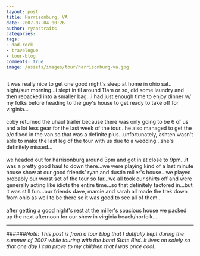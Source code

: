 ```yaml
---
layout: post
title: Harrisonburg, VA
date: 2007-07-04 00:26
author: ryanstraits
categories: 
tags:
- dad-rock
- travelogue
- tour-blog
comments: true
image: /assets/images/tour/harrisonburg-va.jpg
---
```


<!-- break -->

it was really nice to get one good night's sleep at home in ohio sat.. night/sun morning...i slept in til around 11am or so, did some laundry and then repacked into a smaller bag...i had just enough time to enjoy dinner w/ my folks before heading to the guy's house to get ready to take off for virginia...<br /><br />coby returned the uhaul trailer because there was only going to be 6 of us and a lot less gear for the last week of the tour...he also managed to get the a/c fixed in the van so that was a definite plus...unfortunately, ashten wasn't able to make the last leg of the tour with us due to a wedding...she's definitely missed...<br /><br />we headed out for harrisonburg around 3pm and got in at close to 9pm...it was a pretty good haul to down there...we were playing kind of a last minute house show at our good friends' ryan and dustin miller's house...we played probably our worst set of the tour so far...we all took our shirts off and were generally acting like idiots the entire time...so that definitely factored in...but it was still fun...our friends dave, marcie and sarah all made the trek down from ohio as well to be there so it was good to see all of them...<br /><br />after getting a good night's rest at the miller's spacious house we packed up the next afternoon for our show in virginia beach/norfolk...

---

######*Note: This post is from a tour blog that I dutifully kept during the summer of 2007 while touring with the band State Bird. It lives on solely so that one day I can prove to my children that I was once cool.*
